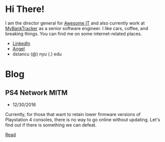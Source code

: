# Hi There!
I am the director general for [Awesome IT](http://ait.nyc) and also currently work at [MyBankTracker](https://mybanktracker.com) as a senior software engineer. I like cars, coffee, and breaking things. You can find me on some internet-related places.

- [LinkedIn](https://www.linkedin.com/in/david-stancu-84557335?authType=NAME_SEARCH&authToken=wUHa&locale=en_US&trk=tyah&trkInfo=clickedVertical%3Amynetwork%2CclickedEntityId%3A123821045%2CauthType%3ANAME_SEARCH%2Cidx%3A1-1-1%2CtarId%3A1483140284464%2Ctas%3Adavid%20stanc)
- [Angel](https://angel.co/dstancu)
- dstancu (@) nyu (.) edu

# Blog

## PS4 Network MITM
- 12/30/2016

Currently, for those that want to retain lower firmware versions of Playstation 4 consoles, there is no way to go online without updating. Let's find out if there is something we can defeat.

[Read](/blog/ps4-mitm)
